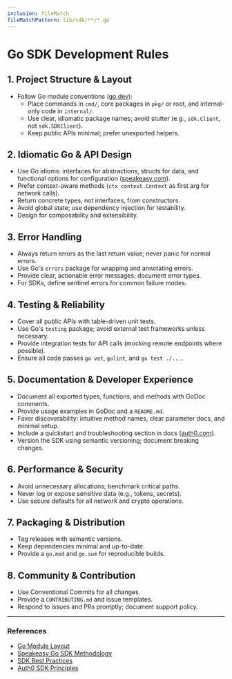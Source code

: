 ```yaml
---
inclusion: fileMatch
fileMatchPattern: lib/sdk/**/*.go
---
```


# Go SDK Development Rules

## 1. Project Structure & Layout

- Follow Go module conventions ([go.dev](mdc:https:/go.dev/doc/modules/layout)):
  - Place commands in `cmd/`, core packages in `pkg/` or root, and internal-only code in `internal/`.
  - Use clear, idiomatic package names; avoid stutter (e.g., `sdk.Client`, not `sdk.SDKClient`).
  - Keep public APIs minimal; prefer unexported helpers.

## 2. Idiomatic Go & API Design

- Use Go idioms: interfaces for abstractions, structs for data, and functional options for configuration ([speakeasy.com](mdc:https:/www.speakeasy.com/docs/languages/golang/methodology-go)).
- Prefer context-aware methods (`ctx context.Context` as first arg for network calls).
- Return concrete types, not interfaces, from constructors.
- Avoid global state; use dependency injection for testability.
- Design for composability and extensibility.

## 3. Error Handling

- Always return errors as the last return value; never panic for normal errors.
- Use Go's `errors` package for wrapping and annotating errors.
- Provide clear, actionable error messages; document error types.
- For SDKs, define sentinel errors for common failure modes.

## 4. Testing & Reliability

- Cover all public APIs with table-driven unit tests.
- Use Go's `testing` package; avoid external test frameworks unless necessary.
- Provide integration tests for API calls (mocking remote endpoints where possible).
- Ensure all code passes `go vet`, `golint`, and `go test ./...`.

## 5. Documentation & Developer Experience

- Document all exported types, functions, and methods with GoDoc comments.
- Provide usage examples in GoDoc and a `README.md`.
- Favor discoverability: intuitive method names, clear parameter docs, and minimal setup.
- Include a quickstart and troubleshooting section in docs ([auth0.com](mdc:https:/auth0.com/blog/guiding-principles-for-building-sdks)).
- Version the SDK using semantic versioning; document breaking changes.

## 6. Performance & Security

- Avoid unnecessary allocations; benchmark critical paths.
- Never log or expose sensitive data (e.g., tokens, secrets).
- Use secure defaults for all network and crypto operations.

## 7. Packaging & Distribution

- Tag releases with semantic versions.
- Keep dependencies minimal and up-to-date.
- Provide a `go.mod` and `go.sum` for reproducible builds.

## 8. Community & Contribution

- Use Conventional Commits for all changes.
- Provide a `CONTRIBUTING.md` and issue templates.
- Respond to issues and PRs promptly; document support policy.

---

### References

- [Go Module Layout](mdc:https:/go.dev/doc/modules/layout)
- [Speakeasy Go SDK Methodology](mdc:https:/www.speakeasy.com/docs/languages/golang/methodology-go)
- [SDK Best Practices](mdc:https:/www.speakeasy.com/blog/sdk-best-practices)
- [Auth0 SDK Principles](mdc:https:/auth0.com/blog/guiding-principles-for-building-sdks)
